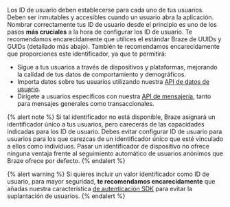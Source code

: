 Los ID de usuario deben establecerse para cada uno de tus usuarios. Deben ser inmutables y accesibles cuando un usuario abra la aplicación. Nombrar correctamente tus ID de usuario desde el principio es uno de los pasos **más cruciales** a la hora de configurar los ID de usuario. Te recomendamos encarecidamente que utilices el estándar Braze de UUIDs y GUIDs (detallado más abajo). También te recomendamos encarecidamente que proporciones este identificador, ya que te permitirá:

- Sigue a tus usuarios a través de dispositivos y plataformas, mejorando la calidad de tus datos de comportamiento y demográficos.
- Importa datos sobre tus usuarios utilizando nuestra [API de datos de usuario]({{site.baseurl}}/developer_guide/rest_api/user_data/#user-data).
- Dirígete a usuarios específicos con nuestra [API de mensajería]({{site.baseurl}}/api/endpoints/messaging/), tanto para mensajes generales como transaccionales.

{% alert note %}
Si tal identificador no está disponible, Braze asignará un identificador único a tus usuarios, pero carecerás de las capacidades indicadas para los ID de usuario. Debes evitar configurar ID de usuario para usuarios para los que carezcas de un identificador único que esté vinculado a ellos como individuos. Pasar un identificador de dispositivo no ofrece ninguna ventaja frente al seguimiento automático de usuarios anónimos que Braze ofrece por defecto.
{% endalert %}

{% alert warning %}
Si quieres incluir un valor identificador como ID de usuario, para mayor seguridad, **te recomendamos encarecidamente** que añadas nuestra característica [de autenticación SDK]({{site.baseurl}}/developer_guide/authentication/) para evitar la suplantación de usuarios.
{% endalert %}

